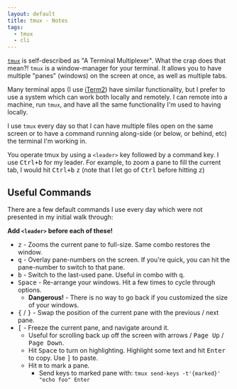 ```yaml
---
layout: default
title: tmux - Notes
tags:
  - tmux
  - cli
---
```


[`tmux`](https://github.com/tmux/tmux) is self-described as "A Terminal Multiplexer".  What the crap
does that mean?!  `tmux` is a window-manager for your terminal.  It allows you to have multiple
"panes" (windows) on the screen at once, as well as multiple tabs.

Many terminal apps (I use [iTerm2](https://iterm2.com/)) have similar functionality, but I prefer to
use a system which can work both locally and remotely.  I can remote into a machine, run `tmux`, and
have all the same functionality I'm used to having locally.

I use `tmux` every day so that I can have multiple files open on the same screen or to have
a command running along-side (or below, or behind, etc) the terminal I'm working in.

You operate tmux by using a `<leader>` key followed by a command key.  I use <kbd>Ctrl+b</kbd> for
my leader.  For example, to zoom a pane to fill the current tab, I would hit <kbd>Ctrl+b</kbd>
<kbd>z</kbd> (note that I let go of <kbd>Ctrl</kbd> before hitting <kbd>z</kbd>)

## Useful Commands

There are a few default commands I use every day which were not presented in my initial walk
through:

**Add `<leader>` before each of these!**

- <kbd>z</kbd> - Zooms the current pane to full-size.  Same combo restores the window.
- <kbd>q</kbd> - Overlay pane-numbers on the screen.  If you're quick, you can hit the pane-number
    to switch to that pane.
- <kbd>b</kbd> - Switch to the last-used pane.  Useful in combo with <kbd>q</kbd>.
- <kbd>Space</kbd> - Re-arrange your windows.  Hit a few times to cycle through options.
  - **Dangerous!** - There is no way to go back if you customized the size of your windows.
- <kbd>{</kbd> / <kbd>}</kbd> - Swap the position of the current pane with the previous / next pane.
- <kbd>[</kbd> - Freeze the current pane, and navigate around it.
  - Useful for scrolling back up off the screen with arrows / <kbd>Page Up</kbd> / <kbd>Page
      Down</kbd>.
  - Hit <kbd>Space</kbd> to turn on highlighting.  Highlight some text and hit <kbd>Enter</kbd> to
      copy.  Use <kbd>]</kbd> to paste.
  - Hit <kbd>m</kbd> to mark a pane.
    - Send keys to marked pane with: `tmux send-keys -t'{marked}' "echo foo" Enter`

